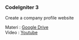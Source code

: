 ### CodeIgniter 3
Create a company profile website

Materi : [Google Drive](https://drive.google.com/drive/folders/1eZzSqHxb71DJ1iv5x0OqBSOXgg0XUKXP?usp=sharing) <br>
Video : [Youtube](https://www.youtube.com/playlist?list=PLsJIhg8T-KDfgmlFvvztVonXzX1FLXcT_)
